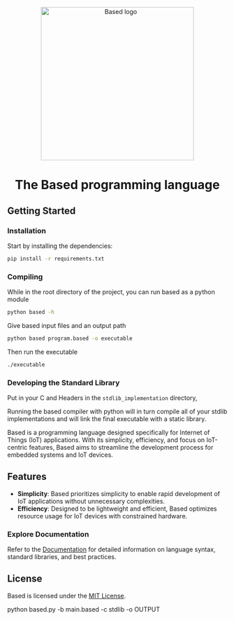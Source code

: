<p align="center">
<img width="350" src="https://github.com/SamuelIvan99/lightweight-programming-language/assets/43946320/c88a4ca5-0d2e-48c6-a596-01739adb38bf" alt="Based logo">
</p>

<h1 align="center">The Based programming language</h1>

## Getting Started

### Installation

Start by installing the dependencies:
```bash
pip install -r requirements.txt
```

### Compiling

While in the root directory of the project, you can run based as a python module
```bash
python based -h
```
Give based input files and an output path
```bash
python based program.based -o executable
```
Then run the executable
```bash
./executable
```

### Developing the Standard Library

Put in your C and Headers in the ```stdlib_implementation``` directory,

Running the based compiler with python will in turn compile all of your stdlib implementations and will link the final executable with a static library.

Based is a programming language designed specifically for Internet of Things (IoT) applications. With its simplicity, efficiency, and focus on IoT-centric features, Based aims to streamline the development process for embedded systems and IoT devices.

## Features

- **Simplicity**: Based prioritizes simplicity to enable rapid development of IoT applications without unnecessary complexities.
- **Efficiency**: Designed to be lightweight and efficient, Based optimizes resource usage for IoT devices with constrained hardware.
<!---
- **IoT-centric**: Provides built-in support for common IoT protocols and functionalities, such as MQTT, CoAP, and sensor data processing.
- **Scalability**: Whether you're developing for a single sensor node or a complex IoT network, Based scales seamlessly to meet your requirements.
- **Extensibility**: Easily extendable through libraries and modules, allowing developers to tailor Based to suit specific IoT project needs.
- **Cross-platform**: Supports multiple hardware platforms and operating systems commonly used in IoT environments.
-->

### Explore Documentation

Refer to the [Documentation](./docs/) for detailed information on language syntax, standard libraries, and best practices.

## License

Based is licensed under the [MIT License](./LICENSE).



python based.py -b main.based -c stdlib -o OUTPUT
